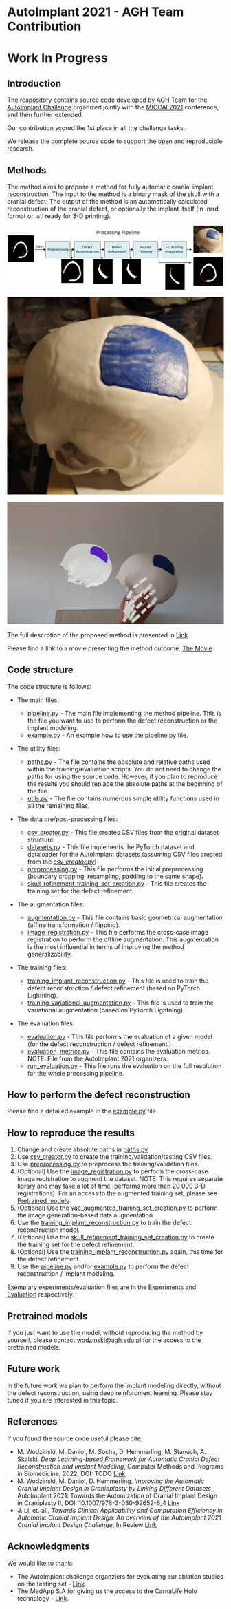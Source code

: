 # AutoImplant 2021 - AGH Team Contribution

# Work In Progress

## Introduction

The respository contains source code developed by AGH Team for the [AutoImplant Challenge](https://autoimplant2021.grand-challenge.org/Home/) organized jointly with the [MICCAI 2021](https://miccai2021.org/en/) conference, and then further extended.

Our contribution scored the 1st place in all the challenge tasks.

We release the complete source code to support the open and reproducible research.

## Methods

The method aims to propose a method for fully automatic cranial implant reconstruction.
The input to the method is a binary mask of the skull with a cranial defect.
The output of the method is an automatically calculated reconstruction of the cranial defect, or optionally the implant itself (in .nrrd format or .stl ready for 3-D printing). 

![Pipeline](https://github.com/MWod/AutoImplant_2021/blob/main/GitHub_Pipeline.png)

![3D](https://github.com/MWod/AutoImplant_2021/blob/main/Github_3D.png)

![MR](https://github.com/MWod/AutoImplant_2021/blob/main/GitHub_AR.png)

The full descrption of the proposed method is presented in [Link](https://arxiv.org/abs/2204.06310)

Please find a link to a movie presenting the method outcome: [The Movie](https://www.youtube.com/watch?v=a1IMMtt3ovc)

## Code structure

The code structure is follows:

* The main files:
    * [pipeline.py](pipeline.py) - The main file implementing the method pipeline. This is the file you want to use to perform the defect reconstruction or the implant modeling.
    * [example.py](example.py) - An example how to use the pipeline.py file.

* The utility files:
    * [paths.py](paths.py) - The file contains the absolute and relative paths used within the training/evaluation scripts. You do not need to change the paths for using the source code. However, if you plan to reproduce the results you should replace the absolute paths at the beginning of the file.
    * [utils.py](utils.py) - The file contains numerous simple utility functions used in all the remaining files.

* The data pre/post-processing files:
    * [csv_creator.py](csv_creator.py) - This file creates CSV files from the original dataset structure.
    * [datasets.py](datasets.py) - This file implements the PyTorch dataset and dataloader for the AutoImplant datasets (assuming CSV files created from the [*csv_creator.py*](csv_creator.py))
    * [preprocessing.py](preprocessing.py) - This file performs the initial preprocessing (boundary cropping, resampling, padding to the same shape).
    * [skull_refinement_training_set_creation.py](skull_refinement_training_set_creation.py) - This file creates the training set for the defect refinement.

* The augmentation files:
    * [augmentation.py](augmentation.py) - This file contains basic geometrical augmentation (affine transformation / flipping).
    * [image_registration.py](image_registration.py) - This file performs the cross-case image registration to perform the offline augmentation. This augmentation is the most influential in terms of improving the method generalizability.

* The training files:
    * [training_implant_reconstruction.py](training_implant_reconstruction.py) - This file is used to train the defect reconstruction / defect refinement (based on PyTorch Lightning).
    * [training_variational_augmentation.py](training_variational_augmentation.py) - This file is used to train the variational augmentation (based on PyTorch Lightning).
    
* The evaluation files:
    * [evaluation.py](evaluation.py) - This file performs the evaluation of a given model (for the defect reconstruction / defect refinement.)
    * [evaluation_metrics.py](evaluation_metrics.py) - This file contains the evaluation metrics. NOTE: File from the AutoImplant 2021 organizers.
    * [run_evaluation.py](run_evaluation.py) - This file runs the evaluation on the full resolution for the whole processing pipeline.
    

## How to perform the defect reconstruction

Please find a detailed example in the [example.py](example.py) file.

## How to reproduce the results

1) Change and create absolute paths in [paths.py](paths.py) 
2) Use [csv_creator.py](csv_creator.py) to create the training/validation/testing CSV files.
3) Use [preprocessing.py](preprocessing.py) to preprocess the training/validation files.
4) (Optional) Use the [image_registration.py](image_registration.py) to perform the cross-case image registration to augment the dataset. NOTE: This requires separate library and may take a lot of time (performs more than 20 000 3-D registrations). For an access to the augmented training set, please see [Pretrained models](#pretrained-models)
5) (Optional) Use the [vae_augmented_training_set_creation.py](vae_augmented_training_set_creation.py) to perform the image generation-based data augmentation.
6) Use the [training_implant_reconstruction.py](training_implant_reconstruction.py) to train the defect reconstruction model.
7) (Optional) Use the [skull_refinement_training_set_creation.py](skull_refinement_training_set_creation.py) to create the training set for the defect refinement.
8) (Optional) Use the [training_implant_reconstruction.py](training_implant_reconstruction.py) again, this time for the defect refinement.
9) Use the [pipeline.py](pipeline.py) and/or [example.py](example.py) to perform the defect reconstruction / implant modeling.

Exemplary experiments/evaluation files are in the [Experiments](experiments/) and [Evaluation](evaluation/) respectively.

## Pretrained models

If you just want to use the model, without reproducing the method by yourself, please contact <wodzinski@agh.edu.pl> for the access to the pretrained models.

## Future work

In the future work we plan to perform the implant modeling directly, without the defect reconstruction, using deep reinforcment learning. Please stay tuned if you are interested in this topic.

## References

If you found the source code useful please cite:
* M. Wodzinski, M. Daniol, M. Socha, D. Hemmerling, M. Stanuch, A. Skalski, *Deep Learning-based Framework for Automatic Cranial Defect Reconstruction and Implant Modeling*, Computer Methods and Programs in Biomedicine, 2022, DOI: TODO [Link](https://www.sciencedirect.com/science/article/pii/S0169260722005545)
* M. Wodzinski, M. Daniol, D. Hemmerling, *Improving the Automatic Cranial Implant Design in Cranioplasty by Linking Different Datasets*,  AutoImplant 2021: Towards the Automization of Cranial Implant Design in Craniplasty II, DOI: 10.1007/978-3-030-92652-6_4 [Link](https://link.springer.com/chapter/10.1007/978-3-030-92652-6_4)
* J. Li, et. al., *Towards Clinical Applicability and Computation Efficiency in Automatic Cranial Implant Design: An overview of the AutoImplant 2021 Cranial Implant Design Challenge*, In Review [Link](TODO)

## Acknowledgments

We would like to thank:
* The AutoImplant challenge organziers for evaluating our ablation studies on the testing set - [Link](https://autoimplant2021.grand-challenge.org/Organizers/).
* The MedApp S.A for giving us the access to the CarnaLife Holo technology - [Link](https://medapp.pl/en/).
